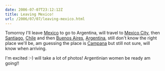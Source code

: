 ```yaml
---
date: 2006-07-07T23:12:12Z
title: Leaving Mexico!
url: /2006/07/07/leaving-mexico.html
---
```


<p>Tomorroy I'll leave <a href="http://en.wikipedia.org/wiki/Mexico">Mexico</a> to go to Argentina, will travel to <a href="http://en.wikipedia.org/wiki/Mexico_df">Mexico City</a>, then <a href="http://en.wikipedia.org/wiki/Santiago%2C_Chile">Santiago</a>, <a href="http://en.wikipedia.org/wiki/Chile">Chile</a> and then <a href="http://en.wikipedia.org/wiki/Buenos-Aires">Buenos Aires</a>, <a href="http://en.wikipedia.org/wiki/Argentina">Argentina</a>, still don't know the right place we'll be, am guessing the place is <a href="http://en.wikipedia.org/wiki/Campana%2C_Buenos_Aires">Campana</a> but still not sure, will know when arriving.</p>
<p>I'm excited :-) will take a lot of photos! Argentinian women be ready am going!!</p>
